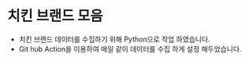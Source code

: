 # 치킨 브랜드 모음
- 치킨 브랜드 데이터를 수집하기 위해 Python으로 작업 하였습니다.
- Git hub Action을 이용하여 매일 같이 데이터를 수집 하게 설정 해두었습니다.
